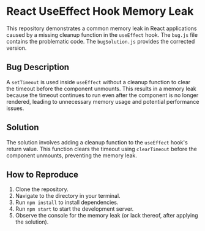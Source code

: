 # React UseEffect Hook Memory Leak

This repository demonstrates a common memory leak in React applications caused by a missing cleanup function in the `useEffect` hook.  The `bug.js` file contains the problematic code.  The `bugSolution.js` provides the corrected version.

## Bug Description

A `setTimeout` is used inside `useEffect` without a cleanup function to clear the timeout before the component unmounts.  This results in a memory leak because the timeout continues to run even after the component is no longer rendered, leading to unnecessary memory usage and potential performance issues.

## Solution

The solution involves adding a cleanup function to the `useEffect` hook's return value.  This function clears the timeout using `clearTimeout` before the component unmounts, preventing the memory leak.

## How to Reproduce

1. Clone the repository.
2. Navigate to the directory in your terminal.
3. Run `npm install` to install dependencies.
4. Run `npm start` to start the development server.
5. Observe the console for the memory leak (or lack thereof, after applying the solution).